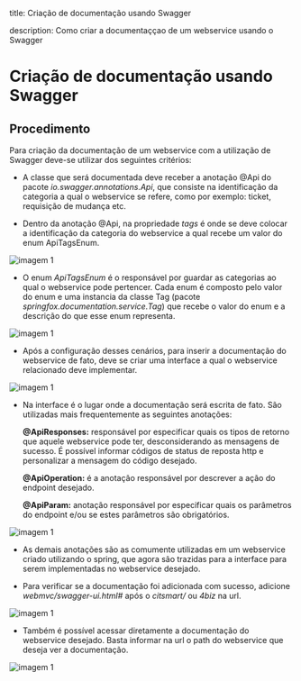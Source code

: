 title: Criação de documentação usando Swagger

description: Como criar a documentaççao de um webservice usando o Swagger

# Criação de documentação usando Swagger


## Procedimento 

Para criação da documentação de um webservice com a utilização de Swagger deve-se utilizar dos seguintes critérios: 

 - A classe que será documentada deve receber a anotação @Api do pacote _io.swagger.annotations.Api_, que consiste na identificação da categoria a qual o webservice se refere, como por exemplo: ticket, requisição de mudança etc. 

 - Dentro da anotação @Api, na propriedade _tags_ é onde se deve colocar a identificação da categoria do webservice a qual recebe um valor do enum ApiTagsEnum. 

![imagem 1](/pt-br//webservice/images-swagger/image1.png)

 - O enum _ApiTagsEnum_ é o responsável por guardar as categorias ao qual o webservice pode pertencer. Cada enum é composto pelo valor do enum e uma instancia da classe Tag (pacote _springfox.documentation.service.Tag_) que recebe o valor do enum e a descrição do que esse enum representa.  

![imagem 1](/pt-br//webservice/images-swagger/image2.png)
 

 - Após a configuração desses cenários, para inserir a documentação do webservice de fato, deve se criar uma interface a qual o webservice relacionado deve implementar. 

![imagem 1](/pt-br//webservice/images-swagger/image3.png)
 
 - Na interface é o lugar onde a documentação será escrita de fato. São utilizadas mais frequentemente as seguintes anotações:  

    **@ApiResponses:** responsável por especificar quais os tipos de retorno que aquele webservice pode ter, desconsiderando as mensagens de sucesso. É possível informar códigos de status de reposta http e personalizar a mensagem do código desejado. 

    **@ApiOperation:** é a anotação responsável por descrever a ação do endpoint desejado. 

    **@ApiParam:** anotação responsável por especificar quais os parâmetros do endpoint e/ou se estes parâmetros são obrigatórios. 

![imagem 1](/pt-br//webservice/images-swagger/image4.png)

 - As demais anotações são as comumente utilizadas em um webservice criado utilizando o spring, que agora são trazidas para a interface para serem implementadas no webservice desejado. 

 - Para verificar se a documentação foi adicionada com sucesso, adicione _webmvc/swagger-ui.html#_ após o  _citsmart/_ ou _4biz_ na url. 

![imagem 1](/pt-br//webservice/images-swagger/image5.png)

 - Também é possível acessar diretamente a documentação do webservice desejado. Basta informar na url o path do webservice que deseja ver a documentação. 

 ![imagem 1](/pt-br//webservice/images-swagger/image6.png)
 

 
